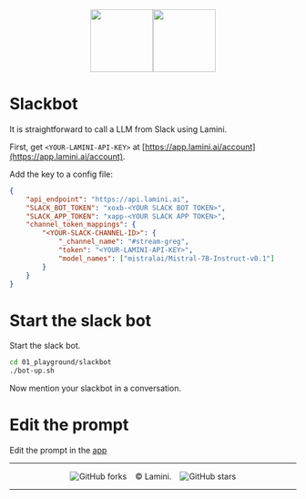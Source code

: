 <div align="center">
<img src="https://avatars.githubusercontent.com/u/130713213?s=200&v=4" width="110"><img src="https://huggingface.co/lamini/instruct-peft-tuned-12b/resolve/main/Lamini_logo.png?max-height=110" height="110">
</div>

# Slackbot

It is straightforward to call a LLM from Slack using Lamini.

First, get `<YOUR-LAMINI-API-KEY>` at [https://app.lamini.ai/account](https://app.lamini.ai/account).

Add the key to a config file:

```json
{
    "api_endpoint": "https://api.lamini.ai",
    "SLACK_BOT_TOKEN": "xoxb-<YOUR SLACK BOT TOKEN>",
    "SLACK_APP_TOKEN": "xapp-<YOUR SLACK APP TOKEN>",
    "channel_token_mappings": {
        "<YOUR-SLACK-CHANNEL-ID>": {
            "_channel_name": "#stream-greg",
            "token": "<YOUR-LAMINI-API-KEY>",
            "model_names": ["mistralai/Mistral-7B-Instruct-v0.1"]
        }
    }
}
```

# Start the slack bot

Start the slack bot.

```bash
cd 01_playground/slackbot
./bot-up.sh
```

Now mention your slackbot in a conversation.

# Edit the prompt

Edit the prompt in the [app](slack/app.py#L209C1-L220C1)

---

</div>
<div align="center">

![GitHub forks](https://img.shields.io/github/forks/lamini-ai/lamini-sdk) &ensp; © Lamini. &ensp; ![GitHub stars](https://img.shields.io/github/stars/lamini-ai/lamini-sdk) 

</div>

--------